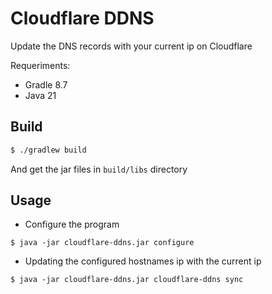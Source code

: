 # Cloudflare DDNS
Update the DNS records with your current ip on Cloudflare

Requeriments:
* Gradle 8.7
* Java 21

## Build

```sh
$ ./gradlew build
```
And get the jar files in ```build/libs``` directory

## Usage

* Configure the program
```shell script
$ java -jar cloudflare-ddns.jar configure
```
* Updating the configured hostnames ip with the current ip
```shell script
$ java -jar cloudflare-ddns.jar cloudflare-ddns sync
```
